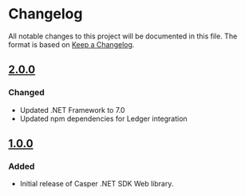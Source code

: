 # Changelog

All notable changes to this project will be documented in this file.  The format is based on [Keep a Changelog].

[comment]: <> (Added:      new features)
[comment]: <> (Changed:    changes in existing functionality)
[comment]: <> (Deprecated: soon-to-be removed features)
[comment]: <> (Removed:    now removed features)
[comment]: <> (Fixed:      any bug fixes)
[comment]: <> (Security:   in case of vulnerabilities)

## [2.0.0]

### Changed

* Updated .NET Framework to 7.0
* Updated npm dependencies for Ledger integration

## [1.0.0]

### Added
* Initial release of Casper .NET SDK Web library.

[2.0.0]: https://github.com/make-software/casper-net-sdk-web/releases/tag/v2.0.0
[1.0.0]: https://github.com/make-software/casper-net-sdk-web/releases/tag/v1.0.0

[Keep a Changelog]: https://keepachangelog.com/en/1.0.0/
